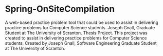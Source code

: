 # Spring-OnSiteCompilation
A web-based practice problem tool that could be used to assist in delivering practice problems for Computer Science students. Joseph Gnall, Graduate Student at The University of Scranton. Thesis Project. 
This project was created to assist in delivering practice problems for Computer Science students.
Created by Joseph Gnall, Software Engineering Graduate Student at The University of Scranton.
